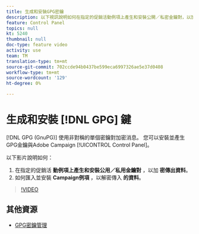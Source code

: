 ```yaml
---
title: 生成和安裝GPG密鑰
description: 以下視訊說明如何在指定的促銷活動例項上產生和安裝公開／私密金鑰對，以加密傳出資料，以及如何匯入和安裝公開金鑰至促銷活動例項，以解密傳入資料。
feature: Control Panel
topics: null
kt: 5240
thumbnail: null
doc-type: feature video
activity: use
team: TM
translation-type: tm+mt
source-git-commit: 702ccde94b0437be599eca6997326ae5e37d0408
workflow-type: tm+mt
source-wordcount: '129'
ht-degree: 0%

---
```



# 生成和安裝 [!DNL GPG] 鍵

[!DNL GPG (GnuPG)] 使用非對稱的單個密鑰對加密消息。 您可以安裝並產生GPG金鑰與Adobe Campaign [!UICONTROL Control Panel]。

以下影片說明如何：

1. 在指定的促銷活 **動例項上產生和安裝公用／私用金鑰對** ，以加 **密傳出資料**。
2. 如何匯入並安裝 **Campaign例項** ，以解密傳入 **的資料**。

>[!VIDEO](https://video.tv.adobe.com/v/34201?quality=12)

## 其他資源

* [GPG密鑰管理](https://docs.adobe.com/content/help/en/control-panel/using/instances-settings/gpg-keys-management.html)
